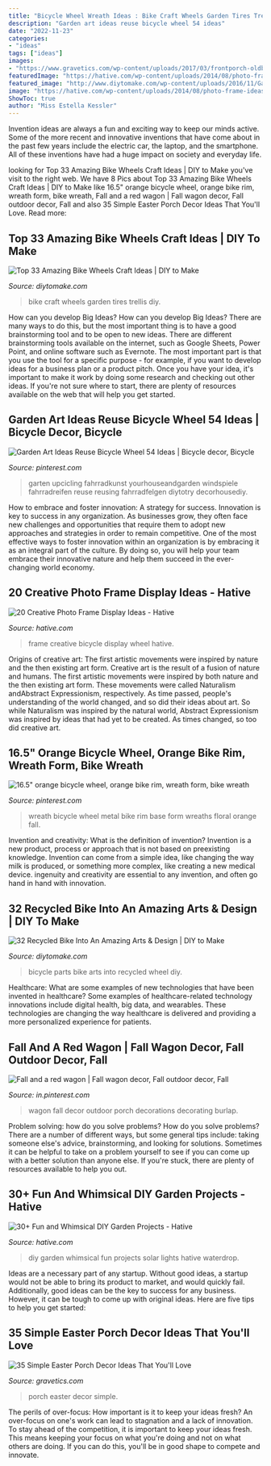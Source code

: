 ```yaml
---
title: "Bicycle Wheel Wreath Ideas : Bike Craft Wheels Garden Tires Trellis Diy"
description: "Garden art ideas reuse bicycle wheel 54 ideas"
date: "2022-11-23"
categories:
- "ideas"
tags: ["ideas"]
images:
- "https://www.gravetics.com/wp-content/uploads/2017/03/frontporch-oldbucket-porchswing-pillows-inlikealion-myhome-dollartree-outdoorliving-wednesdaywindows-wednesdaywalldecor-shamrocks.jpg"
featuredImage: "https://hative.com/wp-content/uploads/2014/08/photo-frame-ideas/3-old-bicycle-wheel-picture-frame.jpg"
featured_image: "http://www.diytomake.com/wp-content/uploads/2016/11/Garden-Trellis-From-Old-Bike-Tires.jpg"
image: "https://hative.com/wp-content/uploads/2014/08/photo-frame-ideas/3-old-bicycle-wheel-picture-frame.jpg"
ShowToc: true
author: "Miss Estella Kessler"
---
```



Invention ideas are always a fun and exciting way to keep our minds active. Some of the more recent and innovative inventions that have come about in the past few years include the electric car, the laptop, and the smartphone. All of these inventions have had a huge impact on society and everyday life.

	

		
looking for Top 33 Amazing Bike Wheels Craft Ideas | DIY to Make you've visit to the right web. We have 8 Pics about Top 33 Amazing Bike Wheels Craft Ideas | DIY to Make like 16.5&quot; orange bicycle wheel, orange bike rim, wreath form, bike wreath, Fall and a red wagon | Fall wagon decor, Fall outdoor decor, Fall and also 35 Simple Easter Porch Decor Ideas That You&#039;ll Love. Read more:
		
    
## Top 33 Amazing Bike Wheels Craft Ideas | DIY To Make

<img loading=lazy src="http://www.diytomake.com/wp-content/uploads/2016/11/Garden-Trellis-From-Old-Bike-Tires.jpg" onerror="this.onerror=null;this.src='https://tse2.mm.bing.net/th?id=OIP.gv9N3RqVeo_YpK-5a3klWgHaLG&amp;pid=15.1';" alt="Top 33 Amazing Bike Wheels Craft Ideas | DIY to Make">

_Source: diytomake.com_

>bike craft wheels garden tires trellis diy. 

	

How can you develop Big Ideas?
How can you develop Big Ideas? There are many ways to do this, but the most important thing is to have a good brainstorming tool and to be open to new ideas. There are different brainstorming tools available on the internet, such as Google Sheets, Power Point, and online software such as Evernote. The most important part is that you use the tool for a specific purpose - for example, if you want to develop ideas for a business plan or a product pitch. Once you have your idea, it's important to make it work by doing some research and checking out other ideas. If you're not sure where to start, there are plenty of resources available on the web that will help you get started.

    
## Garden Art Ideas Reuse Bicycle Wheel 54 Ideas | Bicycle Decor, Bicycle

<img loading=lazy src="https://i.pinimg.com/736x/c9/f9/b1/c9f9b1f7c27d578be30377349a2e290a.jpg" onerror="this.onerror=null;this.src='https://tse3.mm.bing.net/th?id=OIP.BhB2tDkZYlhrc3ezU-CSDQAAAA&amp;pid=15.1';" alt="Garden Art Ideas Reuse Bicycle Wheel 54 Ideas | Bicycle decor, Bicycle">

_Source: pinterest.com_

>garten upcicling fahrradkunst yourhouseandgarden windspiele fahrradreifen reuse reusing fahrradfelgen diytotry decorhousediy. 

	

How to embrace and foster innovation: A strategy for success.
Innovation is key to success in any organization. As businesses grow, they often face new challenges and opportunities that require them to adopt new approaches and strategies in order to remain competitive. One of the most effective ways to foster innovation within an organization is by embracing it as an integral part of the culture. By doing so, you will help your team embrace their innovative nature and help them succeed in the ever-changing world economy.

    
## 20 Creative Photo Frame Display Ideas - Hative

<img loading=lazy src="https://hative.com/wp-content/uploads/2014/08/photo-frame-ideas/3-old-bicycle-wheel-picture-frame.jpg" onerror="this.onerror=null;this.src='https://tse3.mm.bing.net/th?id=OIP.QyZsiE05i92D8r2mBE-bhQHaJ6&amp;pid=15.1';" alt="20 Creative Photo Frame Display Ideas - Hative">

_Source: hative.com_

>frame creative bicycle display wheel hative. 

	

Origins of creative art: The first artistic movements were inspired by nature and the then existing art form.
Creative art is the result of a fusion of nature and humans. The first artistic movements were inspired by both nature and the then existing art form. These movements were called Naturalism andAbstract Expressionism, respectively. As time passed, people's understanding of the world changed, and so did their ideas about art. So while Naturalism was inspired by the natural world, Abstract Expressionism was inspired by ideas that had yet to be created. As times changed, so too did creative art.

    
## 16.5&quot; Orange Bicycle Wheel, Orange Bike Rim, Wreath Form, Bike Wreath

<img loading=lazy src="https://i.pinimg.com/736x/4c/f6/fd/4cf6fd9806c024e67b44fd6d4a867a3d.jpg" onerror="this.onerror=null;this.src='https://tse1.mm.bing.net/th?id=OIP.NpKnY5K0624FvJp4HNvQsgHaJ4&amp;pid=15.1';" alt="16.5&quot; orange bicycle wheel, orange bike rim, wreath form, bike wreath">

_Source: pinterest.com_

>wreath bicycle wheel metal bike rim base form wreaths floral orange fall. 

	

Invention and creativity: What is the definition of invention?
Invention is a new product, process or approach that is not based on preexisting knowledge. Invention can come from a simple idea, like changing the way milk is produced, or something more complex, like creating a new medical device. ingenuity and creativity are essential to any invention, and often go hand in hand with innovation.

    
## 32 Recycled Bike Into An Amazing Arts &amp; Design | DIY To Make

<img loading=lazy src="http://www.diytomake.com/wp-content/uploads/2016/11/Bicycle-Parts-Art-Table.jpg" onerror="this.onerror=null;this.src='https://tse2.mm.bing.net/th?id=OIP.SIJ0usEvOpHrLi8qLERVWQHaLH&amp;pid=15.1';" alt="32 Recycled Bike Into An Amazing Arts &amp; Design | DIY to Make">

_Source: diytomake.com_

>bicycle parts bike arts into recycled wheel diy. 

	

Healthcare: What are some examples of new technologies that have been invented in healthcare?
Some examples of healthcare-related technology innovations include digital health, big data, and wearables. These technologies are changing the way healthcare is delivered and providing a more personalized experience for patients.

    
## Fall And A Red Wagon | Fall Wagon Decor, Fall Outdoor Decor, Fall

<img loading=lazy src="https://i.pinimg.com/736x/60/2e/e0/602ee0924b9ad2f09a43f35c0f34d76c.jpg" onerror="this.onerror=null;this.src='https://tse2.mm.bing.net/th?id=OIP.gpaIqyW_2RTtRQaCBbWPMwHaNK&amp;pid=15.1';" alt="Fall and a red wagon | Fall wagon decor, Fall outdoor decor, Fall">

_Source: in.pinterest.com_

>wagon fall decor outdoor porch decorations decorating burlap. 

	

Problem solving: how do you solve problems?
How do you solve problems? There are a number of different ways, but some general tips include: taking someone else's advice, brainstorming, and looking for solutions. Sometimes it can be helpful to take on a problem yourself to see if you can come up with a better solution than anyone else. If you're stuck, there are plenty of resources available to help you out.

    
## 30+ Fun And Whimsical DIY Garden Projects - Hative

<img loading=lazy src="http://hative.com/wp-content/uploads/2017/07/whimsical-garden-diy/16-whimsical-diy-garden-projects.jpg" onerror="this.onerror=null;this.src='https://tse1.mm.bing.net/th?id=OIP.AwPm_Z-WarActLiFq2j97AHaQV&amp;pid=15.1';" alt="30+ Fun and Whimsical DIY Garden Projects - Hative">

_Source: hative.com_

>diy garden whimsical fun projects solar lights hative waterdrop. 

	

Ideas are a necessary part of any startup. Without good ideas, a startup would not be able to bring its product to market, and would quickly fail. Additionally, good ideas can be the key to success for any business. However, it can be tough to come up with original ideas. Here are five tips to help you get started: 

    
## 35 Simple Easter Porch Decor Ideas That You&#039;ll Love

<img loading=lazy src="https://www.gravetics.com/wp-content/uploads/2017/03/frontporch-oldbucket-porchswing-pillows-inlikealion-myhome-dollartree-outdoorliving-wednesdaywindows-wednesdaywalldecor-shamrocks.jpg" onerror="this.onerror=null;this.src='https://tse1.mm.bing.net/th?id=OIP.j_nTpvjTDRB1Pm4zKPZx3wHaHa&amp;pid=15.1';" alt="35 Simple Easter Porch Decor Ideas That You&#039;ll Love">

_Source: gravetics.com_

>porch easter decor simple. 

	

The perils of over-focus: How important is it to keep your ideas fresh?
An over-focus on one's work can lead to stagnation and a lack of innovation. To stay ahead of the competition, it is important to keep your ideas fresh. This means keeping your focus on what you're doing and not on what others are doing. If you can do this, you'll be in good shape to compete and innovate.

